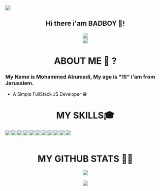 
<a href="https://github.com/XzeroDev"  target="_blank">
  <img align="center" src="https://raw.githubusercontent.com/XzeroDev/XzeroDev/main/githubbanner.png"/> 
</a>

<h2 align="center">Hi there i'am BADBOY 👏!</h2>

<div align="center">
<img src="https://discord.c99.nl/widget/theme-3/842103364179197962.png"/>
  <br/>
    <img src="https://komarev.com/ghpvc/?username=BADBOY671"/>
</div>
<h1 align="center">ABOUT ME 🤔 ?</h1> 
<h3>My Name is Mohammed Abumadi, My age is "15" i'am from Jerusalem. </h3>

- A Simple FullStack JS Developer 😁

<h1 id="skills" align="center">MY SKILLS🎓</h1> 

<img align="left" src="https://img.icons8.com/color/48/000000/javascript.png"/>
<img align="left" src="https://img.icons8.com/color/48/000000/react-native.png"/>
<img align="left" src="https://img.icons8.com/color/48/000000/npm.png"/>
<img align="left" src="https://img.icons8.com/color/48/000000/nodejs.png"/>
<img align="left" src="https://img.icons8.com/color/48/000000/html-5--v1.png"/>
<img align="left" src="https://img.icons8.com/color/48/000000/css3"/>
<img align="left" src="https://img.icons8.com/color/48/000000/c-plus-plus-logo.png"/>
<img align="left" src="https://img.icons8.com/color/48/000000/mongodb.png"/>
<img align="left" src="https://img.icons8.com/color/48/000000/bootstrap.png"/>
<img align="left" src="https://img.icons8.com/color/48/000000/material-ui.png"/>
<img align="left" src="https://img.icons8.com/ultraviolet/40/000000/api-settings.png"/>
<br/>
<br/>
 <h1 align="center">MY GITHUB STATS 👨‍💻</h1>
  <div align="center">
  <img  src="https://github-readme-stats.vercel.app/api?username=BADBOY671&show_icons=true&theme=tokyonight"/>
<br />
<br />
    <img  src="https://github-readme-stats.vercel.app/api/top-langs/?username=BADBOY671&layout=compac&langs_count=8t&theme=tokyonight"/>
</div>

